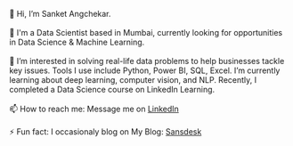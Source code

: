 👋 Hi, I’m Sanket Angchekar.<br><br>
💼 I'm a Data Scientist based in Mumbai, currently looking for opportunities in Data Science & Machine Learning.<br><br>
👀 I’m interested in solving real-life data problems to help businesses tackle key issues. Tools I use include Python, Power BI, SQL, Excel. I’m currently learning about deep learning, computer vision, and NLP. Recently, I completed a Data Science course on LinkedIn Learning.<br><br>
📫 How to reach me: Message me on <a href='https://www.linkedin.com/in/sanket-angchekar-bb56b3129/'>LinkedIn</a><br><br>
⚡ Fun fact: I occasionaly blog on My Blog: <a href = 'https://sansdesk.in'>Sansdesk</a>
